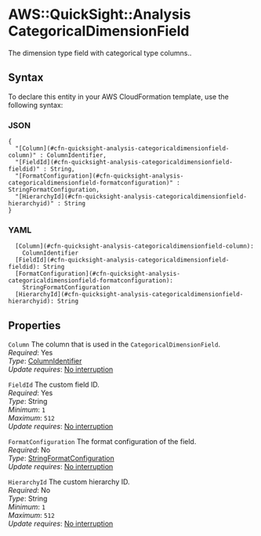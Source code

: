 # AWS::QuickSight::Analysis CategoricalDimensionField<a name="aws-properties-quicksight-analysis-categoricaldimensionfield"></a>

The dimension type field with categorical type columns\.\.

## Syntax<a name="aws-properties-quicksight-analysis-categoricaldimensionfield-syntax"></a>

To declare this entity in your AWS CloudFormation template, use the following syntax:

### JSON<a name="aws-properties-quicksight-analysis-categoricaldimensionfield-syntax.json"></a>

```
{
  "[Column](#cfn-quicksight-analysis-categoricaldimensionfield-column)" : ColumnIdentifier,
  "[FieldId](#cfn-quicksight-analysis-categoricaldimensionfield-fieldid)" : String,
  "[FormatConfiguration](#cfn-quicksight-analysis-categoricaldimensionfield-formatconfiguration)" : StringFormatConfiguration,
  "[HierarchyId](#cfn-quicksight-analysis-categoricaldimensionfield-hierarchyid)" : String
}
```

### YAML<a name="aws-properties-quicksight-analysis-categoricaldimensionfield-syntax.yaml"></a>

```
  [Column](#cfn-quicksight-analysis-categoricaldimensionfield-column):
    ColumnIdentifier
  [FieldId](#cfn-quicksight-analysis-categoricaldimensionfield-fieldid): String
  [FormatConfiguration](#cfn-quicksight-analysis-categoricaldimensionfield-formatconfiguration):
    StringFormatConfiguration
  [HierarchyId](#cfn-quicksight-analysis-categoricaldimensionfield-hierarchyid): String
```

## Properties<a name="aws-properties-quicksight-analysis-categoricaldimensionfield-properties"></a>

`Column` <a name="cfn-quicksight-analysis-categoricaldimensionfield-column"></a>
The column that is used in the `CategoricalDimensionField`\.  
_Required_: Yes  
_Type_: [ColumnIdentifier](aws-properties-quicksight-analysis-columnidentifier.md)  
_Update requires_: [No interruption](https://docs.aws.amazon.com/AWSCloudFormation/latest/UserGuide/using-cfn-updating-stacks-update-behaviors.html#update-no-interrupt)

`FieldId` <a name="cfn-quicksight-analysis-categoricaldimensionfield-fieldid"></a>
The custom field ID\.  
_Required_: Yes  
_Type_: String  
_Minimum_: `1`  
_Maximum_: `512`  
_Update requires_: [No interruption](https://docs.aws.amazon.com/AWSCloudFormation/latest/UserGuide/using-cfn-updating-stacks-update-behaviors.html#update-no-interrupt)

`FormatConfiguration` <a name="cfn-quicksight-analysis-categoricaldimensionfield-formatconfiguration"></a>
The format configuration of the field\.  
_Required_: No  
_Type_: [StringFormatConfiguration](aws-properties-quicksight-analysis-stringformatconfiguration.md)  
_Update requires_: [No interruption](https://docs.aws.amazon.com/AWSCloudFormation/latest/UserGuide/using-cfn-updating-stacks-update-behaviors.html#update-no-interrupt)

`HierarchyId` <a name="cfn-quicksight-analysis-categoricaldimensionfield-hierarchyid"></a>
The custom hierarchy ID\.  
_Required_: No  
_Type_: String  
_Minimum_: `1`  
_Maximum_: `512`  
_Update requires_: [No interruption](https://docs.aws.amazon.com/AWSCloudFormation/latest/UserGuide/using-cfn-updating-stacks-update-behaviors.html#update-no-interrupt)
